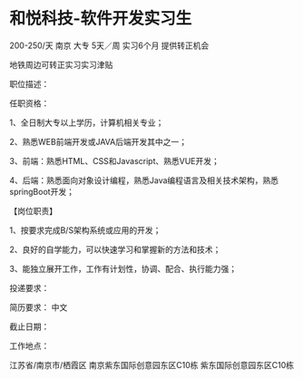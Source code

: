 # 和悦科技-软件开发实习生

200-250/天 南京 大专 5天／周 实习6个月 提供转正机会

地铁周边可转正实习实习津贴

职位描述：

任职资格： 

1、全日制大专以上学历，计算机相关专业； 

2、熟悉WEB前端开发或JAVA后端开发其中之一； 

3、前端：熟悉HTML、CSS和Javascript、熟悉VUE开发； 

4、后端：熟悉面向对象设计编程，熟悉Java编程语言及相关技术架构，熟悉springBoot开发； 

【岗位职责】 

1、按要求完成B/S架构系统或应用的开发； 

2、良好的自学能力，可以快速学习和掌握新的方法和技术； 

3、能独立展开工作，工作有计划性，协调、配合、执行能力强；

投递要求：

简历要求： 中文

截止日期：

工作地点：

江苏省/南京市/栖霞区 南京紫东国际创意园东区C10栋 紫东国际创意园东区C10栋